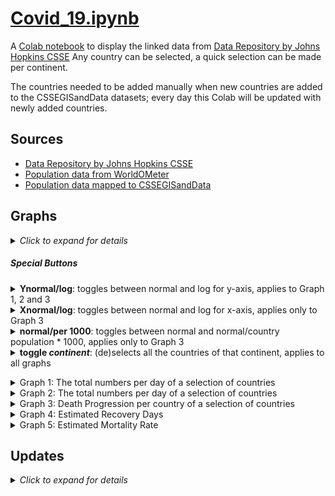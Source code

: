 # [Covid_19.ipynb](https://github.com/flow4u/public/blob/master/Covid_19.ipynb)

A [Colab notebook](https://colab.research.google.com/github/flow4u/public/blob/master/Covid_19.ipynb) to display the linked data from [Data Repository by Johns Hopkins CSSE](https://github.com/CSSEGISandData/COVID-19)
Any country can be selected, a quick selection can be made per continent.

The countries needed to be added manually when new countries are added to the CSSEGISandData datasets; every day this Colab will be updated with newly added countries.

## Sources
- [Data Repository by Johns Hopkins CSSE](https://github.com/CSSEGISandData/COVID-19)
- [Population data from WorldOMeter](https://www.worldometers.info/world-population/population-by-country/)
- [Population data mapped to CSSEGISandData](https://github.com/flow4u/public/blob/master/Countries%20-%20COVID-19%20countries%20-%20CountriesMapped.csv) 

## Graphs
<details><summary><i>Click to expand for details</i>
  <p><h5>Special Buttons</h5>
  <lu>
    <li><b>Ynormal/log</b>: toggles between normal and log for y-axis, applies to Graph 1, 2 and 3</li>
    <li><b>Xnormal/log</b>: toggles between normal and log for x-axis, applies only to Graph 3</li>
    <li><b>normal/per 1000</b>: toggles between normal and normal/country population * 1000, applies only to Graph 3</li>
    <li><b>toggle <i>continent</i></b>: (de)selects all the countries of that continent, applies to all graphs</p>
  <lu>
    <li>Graph 1: The total numbers per day of a selection of countries</li>
    <li>Graph 2: The total numbers per day of a selection of countries</li>
    <li>Graph 3: Death Progression per country of a selection of countries</li>
    <li>Graph 4: Estimated Recovery Days</li>
    <li>Graph 5: Estimated Mortality Rate</li>
    </summary>
  <hr>
  <h3>Graph 1: The total numbers per day of a selection of countries</h3>
  <p><b>normal or log scale for # of people</b></p>
  <lu>
    <li>Confirmed</li>
    <li>Existing (Confirmed - Recovered - Diseased)</li>
    <li>Deaths</li>
    <li>Recovered + Deaths</li>
  </lu>
</br>
<h3>Graph 2: The total numbers per day of a selection of countries</h3>
<p><b>normal or log scale for # of people</b></p>
<lu>
  <li>daily changes (Confirmed, Deaths, Recovered, Recovered + Deaths)</li>
</lu>
</br>
<h3>Graph 3: Death Progression per country of a selection of countries</h3>
<b>per # of days after 1st death, normal or log scale, absolute or per 1000 people</b>
<lu>
  <li>Death Rate Comparision from 1ste day reported deaths</li>
</lu>
(China data is shifted 13 days to the right for first death was reported on January 9th, data starts on January 22nd)
</br>
<h3>Graph 4: Estimated Recovery Days of all selected countries</h3>
<lu>
  <li>Estimated Recovery Days Lower: (date difference between Confirmed >= (Deaths+Recovered)</li>
  <li>Estimated Recovery Days Upper: (date difference between Confirmed - Deaths >= (Recovered)</li>
</lu>
</br>
<h3>Graph 5: Estimated Mortality Rate of all selected countries</h3>
<lu>
  <li>Estimated Mortality (% Deaths / (Deaths+Recovered) - high estimate</li>
  <li>Estimated Mortality (% Deaths / (Confirmed) ~ low estimate</li>
</lu>
</details>

## Updates
<details><summary><i>Click to expand for details</i></summary></br>
  <lu>
    <li>2020-03-25: Graph 3 updated, added toggle button between absolute # of death and per 1000 people. For this the dataset <a href="https://github.com/flow4u/public/blob/master/Countries%20-%20COVID-19%20countries%20-%20CountriesMapped.csv", target='blank'>Countries - COVID-19 countries - CountriesMapped.csv</a> is used
    <li>2020-03-24: Countries updated, auto removal obsolete countries from filters, added graph: Death Rate Comparison</li>
    <li>2020-03-18: Countries updated, small code change to capture error with small numbers/early days</li>
<li>2020-03-17: Countries updated</li>
<li>2020-03-15: Countries updated, estimated recovery days upper & lower</li>
<li>2020-03-14: Countries updated</li>
<li>2020-03-12: Countries updated, CSSEGISandData was currated</li>
<li>2020-03-12: Countries added <b>poor data curration see https://github.com/CSSEGISandData/COVID-19/issues/536</b></li>
<li>2020-03-11: Countries added, political incorrect country names removed, added graph daily changes</li>
<li>2020-03-10: Special buttons added: Toggle log/normal, toggle selection of countries per continent</li>
<li>2020-03-10: Additional countries added, all Matlibplot graphs replaced with more user interactive Plotly Express plots</li>
<li>2020-03-08: Additional countries added, user interaction improved</li>
<li>2020-03-06: Additional countries added, country selection redone, graphs in tabs</li>
<li>2020-03-05: Additional countries added</li>
<li>2020-03-04: Additional countries added, a few extra filters</li>
<li>2020-03-03: Additional countries added, death rate upper and lower estimate</li>
<li>2020-03-02: Additional countries added, made it a bit quicker to update filters</li>
<li>2020-03-01: Additional countries added</li>
<li>2020-02-29: Additional countries added, some regrouping for filters, different formulat for %deaths (deaths/(deaths+recovered))</li>
<li>2020-02-28: Additional countries added</li>
<li>2020-02-27: Additional countries added to filters, code improvement to make adding new countries to filters easier</li>
<li>2020-02-26: Additional countries added to filters, Graph 3: Recovered + Deaths added</li>


